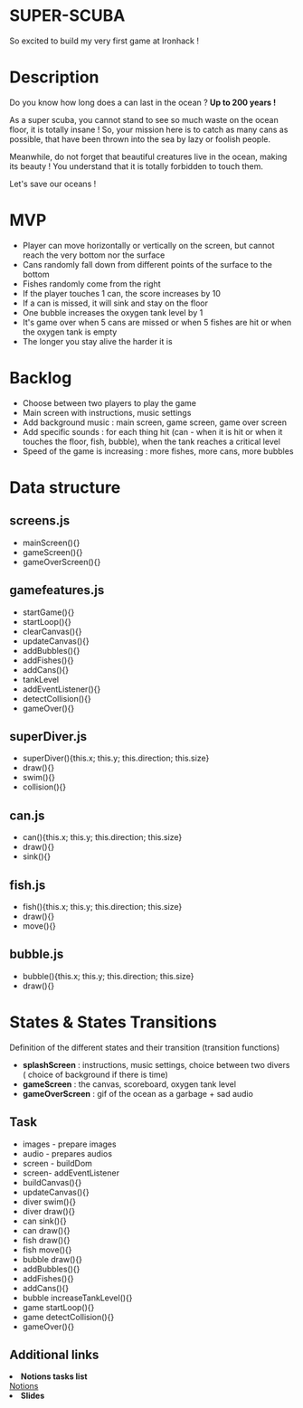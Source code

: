# SUPER-SCUBA

So excited to build my very first game at Ironhack !

<h1> Description </h1>
Do you know how long does a can last in the ocean ?
<b>Up to 200 years ! </b>
<p>As a super scuba, you cannot stand to see so much waste on the ocean floor, it is totally insane !
So, your mission here is to catch as many cans as possible, that have been thrown into the sea by lazy or foolish people. </p>
<p>Meanwhile, do not forget that beautiful creatures live in the ocean, making its beauty ! You understand that it is totally forbidden to touch them. </p>

<p> Let's save our oceans ! </p>

<h1> MVP </h1>
<ul>
<li> Player can move horizontally or vertically on the screen, but cannot reach the very bottom nor the surface </li>
<li> Cans randomly fall down from different points of the surface to the bottom</li>
<li> Fishes randomly come from the right </li>
<li> If the player touches 1 can, the score increases by 10</li>
<li> If a can is missed, it will sink and stay on the floor </li>
<li> One bubble increases the oxygen tank level by 1 </li>
<li> It's game over when 5 cans are missed or when 5 fishes are hit or when the oxygen tank is empty </li>
<li> The longer you stay alive the harder it is </li>
</ul>

<h1> Backlog </h1>
<ul>
<li> Choose between two players to play the game </li>
<li> Main screen with instructions, music settings </li>
<li> Add background music : main screen, game screen, game over screen </li>
<li> Add specific sounds : for each thing hit (can - when it is hit or when it touches the floor, fish, bubble), when the tank reaches a critical level </li>
<li> Speed of the game is increasing : more fishes, more cans, more bubbles</li>
</ul>

<h1> Data structure </h1>

<h2> screens.js</h2>
<ul>
<li> mainScreen(){}</li>
<li> gameScreen(){}</li>
<li> gameOverScreen(){}</li>
</ul>

<h2> gamefeatures.js </h2>
<ul>
<li> startGame(){}</li>
<li> startLoop(){}</li>
<li> clearCanvas(){}</li>
<li> updateCanvas(){}</li>
<li> addBubbles(){}</li>
<li> addFishes(){}</li>
<li> addCans(){}</li>
<li> tankLevel</li>
<li> addEventListener(){}</li>
<li> detectCollision(){}</li>
<li> gameOver(){}</li>
</ul>

<h2> superDiver.js</h2>
<ul>
<li> superDiver(){this.x; this.y; this.direction; this.size}</li>
<li> draw(){}</li>
<li> swim(){}</li>
<li> collision(){}</li>
</ul>

<h2> can.js</h2>
<ul>
<li> can(){this.x; this.y; this.direction; this.size}</li>
<li> draw(){}</li>
<li> sink(){}</li>
</ul>

<h2> fish.js</h2>
<ul>
<li> fish(){this.x; this.y; this.direction; this.size}</li>
<li> draw(){}</li>
<li> move(){}</li>
</ul>

<h2> bubble.js</h2>
<ul>
<li> bubble(){this.x; this.y; this.direction; this.size}</li>
<li> draw(){}</li>
</ul>

<h1> States & States Transitions</h1>
Definition of the different states and their transition (transition functions)
<ul>
<li> <b> splashScreen</b> : instructions, music settings, choice between two divers ( choice of background if there is time)</li>
<li> <b> gameScreen</b> : the canvas, scoreboard, oxygen tank level</li>
<li> <b> gameOverScreen</b> : gif of the ocean as a garbage + sad audio</li>
</ul>

<h2> Task </h2>
<ul>
<li> images - prepare images</li>
<li> audio - prepares audios</li>
<li> screen - buildDom</li>
<li> screen- addEventListener</li>
<li> buildCanvas(){}</li>
<li> updateCanvas(){}</li>
<li> diver swim(){} </li>
<li> diver draw(){} </li>
<li> can sink(){} </li>
<li> can draw(){} </li>
<li> fish draw(){} </li>
<li> fish move(){} </li>
<li> bubble draw(){} </li>
<li> addBubbles(){}</li>
<li> addFishes(){}</li>
<li> addCans(){}</li>
<li> bubble increaseTankLevel(){}</li>
<li> game startLoop(){} </li>
<li> game detectCollision(){}</li>
<li> gameOver(){}</li>

</ul>

<h2> Additional links </h2>
<li> <b> Notions tasks list</b> </li>
<a href="https://www.notion.so/d0f740dd395e42cb9d702cb66794b347?v=8fd16e9a4ec04c16b173d924528e3433" >Notions</a>

<li> <b> Slides</b> </li>
<a href="https://slides.com"></a>
